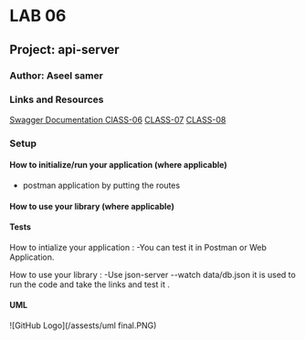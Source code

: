 
# LAB 06

## Project: api-server

### Author: Aseel samer 

### Links and Resources

[Swagger Documentation ](https://app.swaggerhub.com/apis/Aseelsamer/default-title/0.1)
[ClASS-06](https://github.com/Aseelsamer/api-server/pull/1)
[CLASS-07](https://github.com/Aseelsamer/api-server/tree/class-07)
[CLASS-08](https://github.com/Aseelsamer/api-server/tree/class-08)


### Setup


#### How to initialize/run your application (where applicable)

- postman application by putting the routes

#### How to use your library (where applicable)

#### Tests
How to intialize your application :
-You can test it in Postman or Web Application.

How to use your library :
-Use json-server --watch data/db.json
it is used to run the code and take the links and test it .

#### UML
![GitHub Logo](/assests/uml final.PNG)
